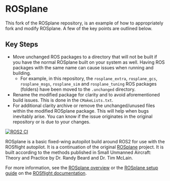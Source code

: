 # ROSplane

This fork of the ROSplane repository, is an example of how to appropriately fork and modify ROSplane. A few of the key points are outlined below.

## Key Steps

- Move unchanged ROS packages to a directory that will not be built if you have the normal ROSplane built on your system as well. Having ROS packages with the same name can cause issues when running and building.
  - For example, in this repository, the `rosplane_extra`, `rosplane_gcs`, `rosplane_msgs`, `rosplane_sim` and `rosplane_tuning` ROS packages (folders) have been moved to the `.unchanged` directory.
- Rename the modified package for clarity and to avoid aforementioned build issues. This is done in the `CMakeLists.txt`.
- For additional clarity archive or remove the unchanged/unused files within the modified ROSplane package. This will help when bugs inevitably arise. You can know if the issue originates in the original repository or is due to your changes.

[![ROS2 CI](https://github.com/rosflight/rosplane/actions/workflows/ros2-ci.yml/badge.svg)](https://github.com/rosflight/rosplane/actions/workflows/ros2-ci.yml)

ROSplane is a basic fixed-wing autopilot build around ROS2 for use with the ROSflight autopilot. It is a continuation of the original [ROSplane](https://github.com/byu-magicc/rosplane) project. It is built according to the methods published in Small Unmanned Aircraft: Theory and Practice by Dr. Randy Beard and Dr. Tim McLain.

For more information, see the [ROSplane overview](https://docs.rosflight.org/git-main/user-guide/rosplane-overview/) or the [ROSplane setup guide](https://docs.rosflight.org/git-main/user-guide/rosplane-setup/) on the [ROSflight documentation](https://docs.rosflight.org/git-main/).

